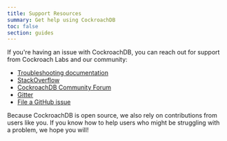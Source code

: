 ```yaml
---
title: Support Resources
summary: Get help using CockroachDB
toc: false
section: guides
---
```


If you're having an issue with CockroachDB, you can reach out for support from Cockroach Labs and our community:

- [Troubleshooting documentation](troubleshooting-overview.html)
- [StackOverflow](http://stackoverflow.com/questions/tagged/cockroachdb)
- [CockroachDB Community Forum](https://forum.cockroachlabs.com)
- [Gitter](https://gitter.im/cockroachdb/cockroach)
- [File a GitHub issue](file-an-issue.html)

Because CockroachDB is open source, we also rely on contributions from users like you. If you know how to help users who might be struggling with a problem, we hope you will!
